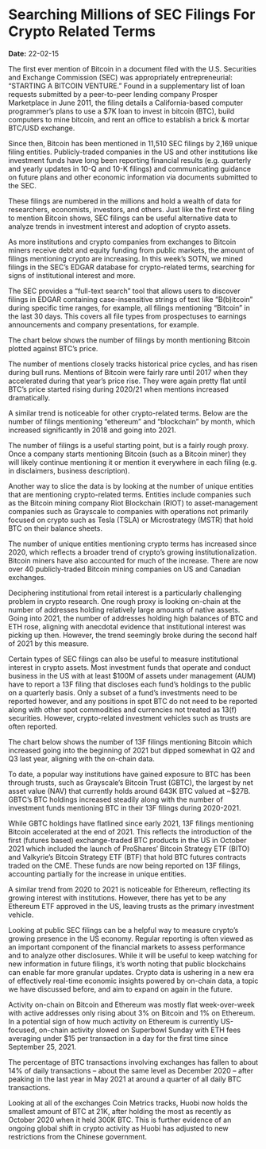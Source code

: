 # Searching Millions of SEC Filings For Crypto Related Terms

**Date:** 22-02-15

The first ever mention of Bitcoin in a document filed with the U.S. Securities and Exchange Commission (SEC) was appropriately entrepreneurial:  “STARTING A BITCOIN VENTURE.” Found in a supplementary list of loan requests submitted by a peer-to-peer lending company Prosper Marketplace in June 2011, the filing details a California-based computer programmer’s plans to use a $7K loan to invest in bitcoin (BTC), build computers to mine bitcoin, and rent an office to establish a brick & mortar BTC/USD exchange.

Since then, Bitcoin has been mentioned in 11,510 SEC filings by 2,169 unique filing entities. Publicly-traded companies in the US and other institutions like investment funds have long been reporting financial results (e.g. quarterly and yearly updates in 10-Q and 10-K filings) and communicating guidance on future plans and other economic information via documents submitted to the SEC.

These filings are numbered in the millions and hold a wealth of data for researchers, economists, investors, and others. Just like the first ever filing to mention Bitcoin shows, SEC filings can be useful alternative data to analyze trends in investment interest and adoption of crypto assets.

As more institutions and crypto companies from exchanges to Bitcoin miners receive debt and equity funding from public markets, the amount of filings mentioning crypto are increasing. In this week’s SOTN, we mined filings in the SEC’s EDGAR database for crypto-related terms, searching for signs of institutional interest and more.

The SEC provides a “full-text search” tool that allows users to discover filings in EDGAR containing case-insensitive strings of text like “B(b)itcoin” during specific time ranges, for example, all filings mentioning “Bitcoin” in the last 30 days. This covers all file types from prospectuses to earnings announcements and company presentations, for example.

The chart below shows the number of filings by month mentioning Bitcoin plotted against BTC’s price.

The number of mentions closely tracks historical price cycles, and has risen during bull runs. Mentions of Bitcoin were fairly rare until 2017 when they accelerated during that year’s price rise. They were again pretty flat until BTC’s price started rising during 2020/21 when mentions increased dramatically.

A similar trend is noticeable for other crypto-related terms. Below are the number of filings mentioning “ethereum” and “blockchain” by month, which increased significantly in 2018 and going into 2021.

The number of filings is a useful starting point, but is a fairly rough proxy. Once a company starts mentioning Bitcoin (such as a Bitcoin miner) they will likely continue mentioning it or mention it everywhere in each filing (e.g. in disclaimers, business description).

Another way to slice the data is by looking at the number of unique entities that are mentioning crypto-related terms. Entities include companies such as the Bitcoin mining company Riot Blockchain (RIOT) to asset-management companies such as Grayscale to companies with operations not primarily focused on crypto such as Tesla (TSLA) or Microstrategy (MSTR) that hold BTC on their balance sheets.

The number of unique entities mentioning crypto terms has increased since 2020, which reflects a broader trend of crypto’s growing institutionalization. Bitcoin miners have also accounted for much of the increase. There are now over 40 publicly-traded Bitcoin mining companies on US and Canadian exchanges.

Deciphering institutional from retail interest is a particularly challenging problem in crypto research. One rough proxy is looking on-chain at the number of addresses holding relatively large amounts of native assets. Going into 2021, the number of addresses holding high balances of BTC and ETH rose, aligning with anecdotal evidence that institutional interest was picking up then. However, the trend seemingly broke during the second half of 2021 by this measure.

Certain types of SEC filings can also be useful to measure institutional interest in crypto assets. Most investment funds that operate and conduct business in the US with at least $100M of assets under management (AUM) have to report a 13F filing that discloses each fund’s holdings to the public on a quarterly basis. Only a subset of a fund’s investments need to be reported however, and any positions in spot BTC do not need to be reported along with other spot commodities and currencies not treated as 13(f) securities. However, crypto-related investment vehicles such as trusts are often reported.

The chart below shows the number of 13F filings mentioning Bitcoin which increased going into the beginning of 2021 but dipped somewhat in Q2 and Q3 last year, aligning with the on-chain data.

To date, a popular way institutions have gained exposure to BTC has been through trusts, such as Grayscale’s Bitcoin Trust (GBTC), the largest by net asset value (NAV) that currently holds around 643K BTC valued at ~$27B. GBTC’s BTC holdings increased steadily along with the number of investment funds mentioning BTC in their 13F filings during 2020-2021.

While GBTC holdings have flatlined since early 2021, 13F filings mentioning Bitcoin accelerated at the end of 2021. This reflects the introduction of the first (futures based) exchange-traded BTC products in the US in October 2021 which included the launch of ProShares’ Bitcoin Strategy ETF (BITO) and Valkyrie’s Bitcoin Strategy ETF (BTF) that hold BTC futures contracts traded on the CME. These funds are now being reported on 13F filings, accounting partially for the increase in unique entities.

A similar trend from 2020 to 2021 is noticeable for Ethereum, reflecting its growing interest with institutions. However, there has yet to be any Ethereum ETF approved in the US, leaving trusts as the primary investment vehicle.

Looking at public SEC filings can be a helpful way to measure crypto’s growing presence in the US economy. Regular reporting is often viewed as an important component of the financial markets to assess performance and to analyze other disclosures. While it will be useful to keep watching for new information in future filings, it’s worth noting that public blockchains can enable far more granular updates. Crypto data is ushering in a new era of effectively real-time economic insights powered by on-chain data, a topic we have discussed before, and aim to expand on again in the future.

Activity on-chain on Bitcoin and Ethereum was mostly flat week-over-week with active addresses only rising about 3% on Bitcoin and 1% on Ethereum. In a potential sign of how much activity on Ethereum is currently US-focused, on-chain activity slowed on Superbowl Sunday with ETH fees averaging under $15 per transaction in a day for the first time since September 25, 2021.

The percentage of BTC transactions involving exchanges has fallen to about 14% of daily transactions – about the same level as December 2020 – after peaking in the last year in May 2021 at around a quarter of all daily BTC transactions.

Looking at all of the exchanges Coin Metrics tracks, Huobi now holds the smallest amount of BTC at 21K, after holding the most as recently as October 2020 when it held 300K BTC. This is further evidence of an ongoing global shift in crypto activity as Huobi has adjusted to new restrictions from the Chinese government.